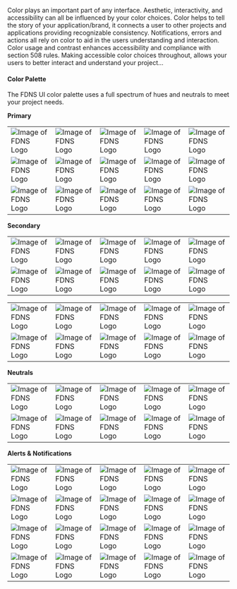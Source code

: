 Color plays an important part of any interface. Aesthetic, interactivity, and accessibility can all be influenced by your color choices. Color helps to tell the story of your application/brand, it connects a user to other projects and applications providing recognizable consistency. Notifications, errors and actions all rely on color to aid in the users understanding and interaction. Color usage and contrast enhances accessibility and compliance with section 508 rules. Making accessible color choices throughout, allows your users to better interact and understand your project…

#### Color Palette
The FDNS UI color palette uses a full spectrum of hues and neutrals to meet your project needs.

**Primary**

|   |   |   |   |   |
|---|---|---|---|---|
|![Image of FDNS Logo](img/colors/cdc-blue-25.svg) |![Image of FDNS Logo](img/colors/cdc-blue-50.svg) |![Image of FDNS Logo](img/colors/cdc-blue-100.svg) |![Image of FDNS Logo](img/colors/cdc-blue-200.svg) |![Image of FDNS Logo](img/colors/cdc-blue-300.svg)
|![Image of FDNS Logo](img/colors/cdc-blue-400.svg) |![Image of FDNS Logo](img/colors/cdc-blue-500.svg)  |![Image of FDNS Logo](img/colors/cdc-blue-600.svg) |![Image of FDNS Logo](img/colors/cdc-blue-700.svg) |![Image of FDNS Logo](img/colors/cdc-true-blue.svg)
|![Image of FDNS Logo](img/colors/cdc-blue-800.svg) |![Image of FDNS Logo](img/colors/cdc-blue-900.svg) |![Image of FDNS Logo](img/colors/cdc-blue-1000.svg) |![Image of FDNS Logo](img/colors/cdc-blue-2000.svg) |![Image of FDNS Logo](img/colors/cdc-blue-3000.svg)|

**Secondary**

|   |   |   |   |   |
|---|---|---|---|---|
|![Image of FDNS Logo](img/colors/teal-50.svg) |![Image of FDNS Logo](img/colors/teal-100.svg)  |![Image of FDNS Logo](img/colors/teal-200.svg) |![Image of FDNS Logo](img/colors/teal-300.svg) |![Image of FDNS Logo](img/colors/teal-400.svg) |
|![Image of FDNS Logo](img/colors/teal-500.svg) |![Image of FDNS Logo](img/colors/teal-600.svg) |![Image of FDNS Logo](img/colors/teal-700.svg)  |![Image of FDNS Logo](img/colors/teal-800.svg) |![Image of FDNS Logo](img/colors/teal-900.svg) |

|   |   |   |   |   |
|---|---|---|---|---|
|![Image of FDNS Logo](img/colors/green-50.svg) |![Image of FDNS Logo](img/colors/green-100.svg) |![Image of FDNS Logo](img/colors/green-200.svg) |![Image of FDNS Logo](img/colors/green-300.svg) |![Image of FDNS Logo](img/colors/green-400.svg) |
|![Image of FDNS Logo](img/colors/green-500.svg) |![Image of FDNS Logo](img/colors/green-600.svg) |![Image of FDNS Logo](img/colors/green-700.svg) |![Image of FDNS Logo](img/colors/green-800.svg) |![Image of FDNS Logo](img/colors/green-900.svg) |

**Neutrals**

|   |   |   |   |   |
|---|---|---|---|---|
|![Image of FDNS Logo](img/colors/grey-50.svg)  |![Image of FDNS Logo](img/colors/grey-100.svg) |![Image of FDNS Logo](img/colors/grey-200.svg) |![Image of FDNS Logo](img/colors/grey-300.svg) |![Image of FDNS Logo](img/colors/grey-400.svg)
|![Image of FDNS Logo](img/colors/grey-500.svg) |![Image of FDNS Logo](img/colors/grey-600.svg) |![Image of FDNS Logo](img/colors/grey-700.svg) |![Image of FDNS Logo](img/colors/grey-800.svg) |![Image of FDNS Logo](img/colors/grey-900.svg)

**Alerts & Notifications**

|   |   |   |   |   |
|---|---|---|---|---|
|![Image of FDNS Logo](img/colors/amber-50.svg) |![Image of FDNS Logo](img/colors/amber-100.svg) |![Image of FDNS Logo](img/colors/amber-200.svg) |![Image of FDNS Logo](img/colors/amber-300.svg) |![Image of FDNS Logo](img/colors/amber-400.svg) |
|![Image of FDNS Logo](img/colors/amber-500.svg) |![Image of FDNS Logo](img/colors/amber-600.svg) |![Image of FDNS Logo](img/colors/amber-700.svg) |![Image of FDNS Logo](img/colors/amber-800.svg) |![Image of FDNS Logo](img/colors/amber-900.svg) |
|![Image of FDNS Logo](img/colors/red-50.svg) |![Image of FDNS Logo](img/colors/red-100.svg) |![Image of FDNS Logo](img/colors/red-200.svg) |![Image of FDNS Logo](img/colors/red-300.svg) |![Image of FDNS Logo](img/colors/red-400.svg) |
|![Image of FDNS Logo](img/colors/red-500.svg) |![Image of FDNS Logo](img/colors/red-600.svg) |![Image of FDNS Logo](img/colors/red-700.svg) |![Image of FDNS Logo](img/colors/red-800.svg) |![Image of FDNS Logo](img/colors/red-900.svg) |
